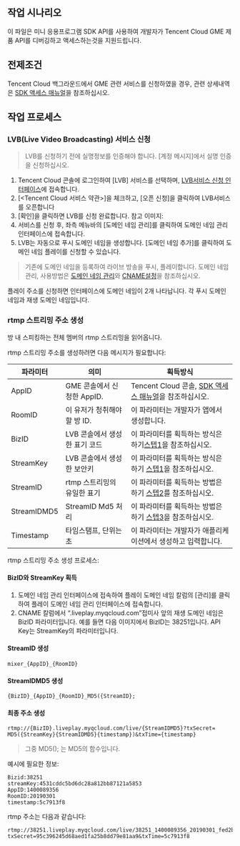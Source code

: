 ## 작업 시나리오
이 파일은 미니 응용프로그램 SDK API를 사용하여 개발자가 Tencent Cloud GME 제품 API를 디버깅하고 액세스하는것을 지원드립니다. 


## 전제조건
Tencent Cloud 백그라운드에서 GME 관련 서비스를 신청하였을 경우, 관련 상세내역은 [SDK 액세스 매뉴얼](https://intl.intl.cloud.tencent.com/document/product/607/10782)을 참조하십시오.


## 작업 프로세스
### LVB(Live Video Broadcasting) 서비스 신청
>LVB를 신청하기 전에 실명정보를 인증해야 합니다. [계정 메시지]에서 실명 인증을 신청하십시오.

1. Tencent Cloud 콘솔에 로그인하여 [LVB] 서비스를 선택하며, [LVB서비스 신청 인터페이스](https://console.cloud.tencent.com/live)에 접속합니다.
2. [<Tencent Cloud 서비스 약관>]을 체크하고, [오픈 신청]을 클릭하여 LVB서비스를 오픈합니다
3. [확인]을 클릭하면 LVB를 신청 완료합니다. 참고 이미지: 
4. 서비스를 신청 후, 좌측 메뉴바의 [도메인 네임 관리]를 클릭하여 도메인 네임 관리 인터페이스에 접속합니다.
5. LVB는 자동으로 푸시 도메인 네임을 생성합니다. [도메인 네임 추가]를 클릭하여 도메인 네임 플레이를 신청할 수 있습니다.
 >기존에 도메인 네임을 등록하여 라이브 방송을 푸시, 플레이합니다. 도메인 네임 관리, 사용방법은 [도메인 네임 관리](https://intl.cloud.tencent.com/document/product/267/31056)와 [CNAME설정](https://cloud.tencent.com/document/product/267/30010)을 참조하십시오. 

플레이 주소를 신청하면 인터페이스에 도메인 네임이 2개 나타납니다. 각 푸시 도메인 네임과 재생 도메인 네임입니다.


### rtmp 스트리밍 주소 생성
방 내 스피킹하는 전체 멤버의 rtmp 스트리밍을 읽어옵니다.

rtmp 스트리밍 주소를 생성하려면 다음 메시지가 필요합니다:

|파라미터|의미|획득방식|
|-----|-----|-----|
|AppID|GME 콘솔에서 신청한 AppID. |Tencent Cloud 콘솔, [SDK 액세스 매뉴얼](https://intl.intl.cloud.tencent.com/document/product/607/10782)을 참조하십시오.|
|RoomID|이 유저가 청취해야 할 방 ID.|이 파라미터는 개발자가 앱에서 생성합니다.|
|BizID|LVB 콘솔에서 생성한 표기 코드 |이 파라미터를 획득하는 방식은 하기[스텝1](#step1)을 참조하십시오.|
|StreamKey|LVB 콘솔에서 생성한 보안키|이 파라미터를 획득하는 방식은 하기 [스텝1](#step1)을 참조하십시오.|
|StreamID|rtmp 스트리밍의 유일한 표기|이 파라미터를 획득하는 방법은 하기 [스텝2](#step2)를 참조하십시오.|
|StreamIDMD5|StreamID Md5 처리|이 파라미터를 획득하는 방법은 하기 [스텝3](#step3)을 참조하십시오.|
|Timestamp|타임스탬프, 단위는 초 |이 파라미터는 개발자가 애플리케이션에서 생성하고 입력합니다.|


rtmp 스트리밍 주소 생성 프로세스: 
<span id="step1"></span>
#### BizID와 StreamKey 획득
1. 도메인 네임 관리 인터페이스에 접속하여 플레이 도메인 네임 칼럼의 [관리]를 클릭하여 플레이 도메인 네임 관리 인터페이스에 접속합니다.
2. CNAME 칼럼에서 “.liveplay.myqcloud.com”접미사 앞의 재생 도메인 네임은 BizID 파라미터입니다. 예를 들면 다음 이미지에서 BizID는 38251입니다. API Key는 StreamKey의 파라미터입니다.

<span id="step2"></span>
#### StreamID 생성

```
mixer_{AppID}_{RoomID}
```

<span id="step3"></span>
#### StreamIDMD5 생성 
```
{BizID}_{AppID}_{RoomID}_MD5({StreamID};
```

#### 최종 주소 생성
```
rtmp://{BizID}.liveplay.myqcloud.com/live/{StreamIDMD5}?txSecret= MD5({StreamKey}{StreamIDMD5}{timestamp})&txTime={timestamp}
```

>그중 MD5(); 는 MD5의 함수입니다.



예시에 필요한 정보: 

```
Bizid:38251
streamKey:4531cddc5bd6dc28a812bb87121a5853
AppID:1400089356
RoomID:20190301
timestamp:5c7913f8
```

rtmp 주소는 다음과 같습니다: 

```
rtmp://38251.liveplay.myqcloud.com/live/38251_1400089356_20190301_fed2b77fb622dcbf978ed6041d9f52d9?txSecret=95c396245d68aed1fa25b8dd79e81aa9&txTime=5c7913f8
```










